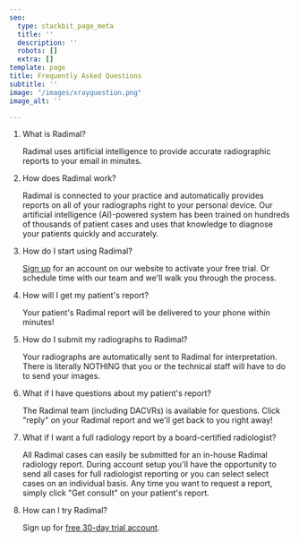 ```yaml
---
seo:
  type: stackbit_page_meta
  title: ''
  description: ''
  robots: []
  extra: []
template: page
title: Frequently Asked Questions
subtitle: ''
image: "/images/xrayquestion.png"
image_alt: ''

---
```

1. What is Radimal?

   Radimal uses artificial intelligence to provide accurate radiographic reports to your email in minutes.
2. How does Radimal work?

   Radimal is connected to your practice and automatically provides reports on all of your radiographs right to your personal device. Our artificial intelligence (AI)-powered system has been trained on hundreds of thousands of patient cases and uses that knowledge to diagnose your patients quickly and accurately.
3. How do I start using Radimal?

   [Sign up](https://radimal.us.auth0.com/login?state=g6Fo2SBUQzZNOURjMmNBUXpwa2dIZkJvN2ltZFJrRlZRVDhMMqN0aWTZIFVwam9wRWR0NkJFYWtidkFyLU5FUUNmMDFtaWNDekUzo2NpZNkgOUtvVzJpeUpBR0hyZGxEemNLZXd6UTlRWndsdHFycUw&client=9KoW2iyJAGHrdlDzcKewzQ9QZwltqrqL&protocol=oauth2&audience=hasura&redirect_uri=https%3A%2F%2Fvet.radimal.ai%2Fdicom-setup&scope=openid%20profile%20email&response_type=code&response_mode=query&nonce=QjVqOHVVVVU2N1dCSjNpQ1FjTnJFcjRnUXp5SFJvV1VfaDRIV0pPYlpOOA%3D%3D&code_challenge=Ir4YO5tpvZpE3qXj7Kv6WFB5lnJa6aVjvbtDuqcYzs0&code_challenge_method=S256&auth0Client=eyJuYW1lIjoiYXV0aDAtcmVhY3QiLCJ2ZXJzaW9uIjoiMS4yLjAifQ%3D%3D "Sign up") for an account on our website to activate your free trial. Or schedule time with our team and we'll walk you through the process.
4. How will I get my patient's report?

   Your patient's Radimal report will be delivered to your phone within minutes!
5. How do I submit my radiographs to Radimal?

   Your radiographs are automatically sent to Radimal for interpretation. There is literally NOTHING that you or the technical staff  will have to do to send your images.
6. What if I have questions about my patient's report?

   The Radimal team (including DACVRs) is available for questions. Click "reply" on your Radimal report and we'll get back to you right away!
7. What if I want a full radiology report by a board-certified radiologist?

   All Radimal cases can easily be submitted for an in-house Radimal radiology report. During account setup you'll have the opportunity to send all cases for full radiologist reporting or you can select select cases on an individual basis. Any time you want to request a report, simply click "Get consult" on your patient's report.
8. How can I try Radimal?

   Sign up for [free 30-day trial account](https://radimal.us.auth0.com/login?state=g6Fo2SBHdjhzMGZxdG10NHgtd1ltMzNqem5iNDQ1c2dlUm1QdKN0aWTZIC1vdXp3bW9JWXVMY2laTFU2eWdlNUdTTFFhSkJKOVFro2NpZNkgOUtvVzJpeUpBR0hyZGxEemNLZXd6UTlRWndsdHFycUw&client=9KoW2iyJAGHrdlDzcKewzQ9QZwltqrqL&protocol=oauth2&audience=hasura&redirect_uri=https%3A%2F%2Fvet.radimal.ai%2Fdicom-setup&scope=openid%20profile%20email&response_type=code&response_mode=query&nonce=bXRpRFdKLjlIX3Z2eG4zRFgxM3FpNTQxd2xncHZnanBsMElHeUkzLThmOQ%3D%3D&code_challenge=RglltWywPJEpkkk7jddFlY8vTHQG8Dq_e8JDmO7Ebn0&code_challenge_method=S256&auth0Client=eyJuYW1lIjoiYXV0aDAtcmVhY3QiLCJ2ZXJzaW9uIjoiMS4yLjAifQ%3D%3D "free 30-day trial account").